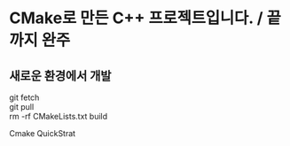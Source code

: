 # CMake로 만든 C++ 프로젝트입니다. / 끝까지 완주

## 새로운 환경에서 개발
 git fetch \
 git pull \
 rm -rf CMakeLists.txt build
 
 Cmake QuickStrat

